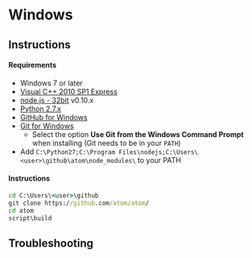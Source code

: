 # Windows

## Instructions

#### Requirements

  * Windows 7 or later
  * [Visual C++ 2010 SP1 Express](http://www.visualstudio.com/en-us/downloads/download-visual-studio-vs#DownloadFamilies_4)
  * [node.js - 32bit](http://nodejs.org/download/) v0.10.x
  * [Python 2.7.x](http://www.python.org/download/)
  * [GitHub for Windows](http://windows.github.com/)
  * [Git for Windows](http://git-scm.com/download/win)
    * Select the option **Use Git from the Windows Command Prompt** when installing (Git needs to be in your `PATH`)  
  * Add `C:\Python27;C:\Program Files\nodejs;C:\Users\<user>\github\atom\node_modules\`
    to your PATH

#### Instructions

  ```bat
  cd C:\Users\<user>\github
  git clone https://github.com/atom/atom/
  cd atom
  script\build
  ```

## Troubleshooting

